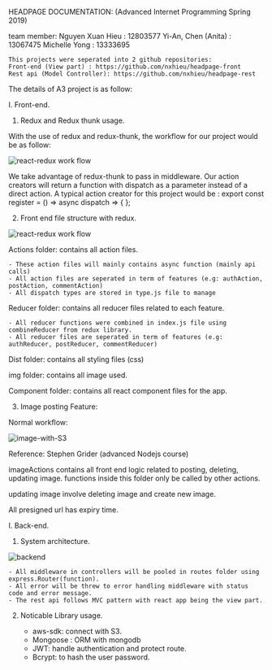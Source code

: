 HEADPAGE DOCUMENTATION: (Advanced Internet Programming Spring 2019)

team member:
Nguyen Xuan Hieu : 12803577
Yi-An, Chen (Anita) : 13067475
Michelle Yong : 13333695

    This projects were seperated into 2 github repositories:
    Front-end (View part) : https://github.com/nxhieu/headpage-front
    Rest api (Model Controller): https://github.com/nxhieu/headpage-rest

The details of A3 project is as follow:

I. Front-end.

1. Redux and Redux thunk usage.

With the use of redux and redux-thunk, the workflow for our project would be as follow:

![react-redux work flow](https://my-blog-1996.s3-ap-southeast-2.amazonaws.com/readme/redux-flow.png)

We take advantage of redux-thunk to pass in middleware. Our action creators will return a function with dispatch as a parameter instead of a direct action. A typical action creator for this project would be : export const register = () => async dispatch => { };

2. Front end file structure with redux.

![react-redux work flow](https://my-blog-1996.s3-ap-southeast-2.amazonaws.com/readme/Filfe+structure+Diagram.png)

Actions folder: contains all action files.

    - These action files will mainly contains async function (mainly api calls)
    - All action files are seperated in term of features (e.g: authAction, postAction, commentAction)
    - All dispatch types are stored in type.js file to manage

Reducer folder: contains all reducer files related to each feature.

    - All reducer functions were combined in index.js file using combineReducer from redux library.
    - All reducer files are seperated in term of features (e.g: authReducer, postReducer, commentReducer)

Dist folder: contains all styling files (css)

img folder: contains all image used.

Component folder: contains all react component files for the app.

3. Image posting Feature:

Normal workflow:

![image-with-S3](https://my-blog-1996.s3-ap-southeast-2.amazonaws.com/readme/Images3.png)

Reference: Stephen Grider (advanced Nodejs course)

imageActions contains all front end logic related to posting, deleting, updating image. functions inside this folder only be called by other actions.

updating image involve deleting image and create new image.

All presigned url has expiry time.

I. Back-end.

1. System architecture.

![backend](https://my-blog-1996.s3-ap-southeast-2.amazonaws.com/readme/backend.drawio)

    - All middleware in controllers will be pooled in routes folder using express.Router(function).
    - All error will be threw to error handling middleware with status code and error message.
    - The rest api follows MVC pattern with react app being the view part.

2. Noticable Library usage.

   - aws-sdk: connect with S3.
   - Mongoose : ORM with mongodb
   - JWT: handle authentication and protect route.
   - Bcrypt: to hash the user password.
